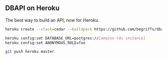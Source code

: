 ## DBAPI on Heroku

The best way to build an API, now for Heroku.

```sh
heroku create --stack=cedar --buildpack https://github.com/begriffs/dbapi-heroku.git

heroku config:set DATABASE_URL=postgres://[amazon-rds-instance]
heroku config:set ANONYMOUS_ROLE=foo

git push heroku master
```
